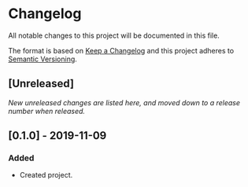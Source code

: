 # Changelog

All notable changes to this project will be documented in this file.

The format is based on [Keep a Changelog](https://keepachangelog.com/en/1.0.0)
and this project adheres to [Semantic Versioning](https://semver.org/spec/v2.0.0.html).

## [Unreleased]

_New unreleased changes are listed here, and moved down to a release number when released._

## [0.1.0] - 2019-11-09

### Added

- Created project.
